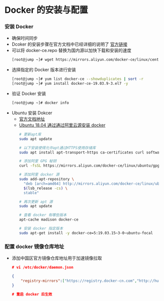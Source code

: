 # Docker 的安装与配置
### 安装 Docker
- 确保时间同步 
- Dcoker 的安装步骤在官方文档中已经详细的说明了 [官方链接](https://docs.docker.com/engine/install/centos/)
- 可以将 docker-ce.repo 替换为国内源以加快下载和安装的速度
    ```bash
    [root@jump ~]# wget https://mirrors.aliyun.com/docker-ce/linux/centos/docker-ce.repo -O /etc/yum.repos.d/docker-ce.repo
    ```
- 选择指定的 Docker 版本进行安装
    ```bash
    [root@jump ~]# yum list docker-ce --showduplicates | sort -r
    [root@jump ~]# yum install docker-ce-19.03.9-3.el7 -y
    ```
- 验证 Docker 安装
    ```bash
    [root@jump ~]# docker info
    ```
- Ubuntu 安装 Dokcer
    - [官方文档地址](https://docs.docker.com/engine/install/ubuntu/)
    - [Ubuntu 18.04 通过通过阿里云源安装 docker](https://www.jianshu.com/p/2e6459475dcd)
        ```bash
        # 更新apt库
        sudo apt update
        
        # 以下安装使得允许apt通过HTTPS使用存储库
        sudo apt install apt-transport-https ca-certificates curl software-properties-common

        # 添加阿里 GPG 秘钥
        curl -fsSL https://mirrors.aliyun.com/docker-ce/linux/ubuntu/gpg | sudo apt-key add -

        # 添加阿里 docker 源
        sudo add-apt-repository \
          "deb [arch=amd64] http://mirrors.aliyun.com/docker-ce/linux/ubuntu \
          $(lsb_release -cs) \
          stable"

        # 再次更新 apt 源
        sudo apt update

        # 查看 docker 有哪些版本
        apt-cache madison docker-ce

        # 安装 docker 指定版本
        sudo apt-get install -y docker-ce=5:19.03.15~3-0~ubuntu-focal
        ```
### 配置 docker 镜像仓库地址
- 添加中国区官方镜像仓库地址用于加速镜像拉取
    ```json
    # vi /etc/docker/daemon.json

    {
        "registry-mirrors":["https://registry.docker-cn.com","http://hub-mirror.c.163.com","https://docker.mirrors.ustc.edu.cn"]
    }

    # 重启 docker 后生效
    ```